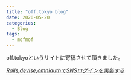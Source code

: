 ```yaml
---
title: "off.tokyo blog"
date: 2020-05-20
categories:
  - Blog
tags:
  - mofmof
---
```


off.tokyoというサイトに寄稿させて頂きました。

<cite>
  <a href="https://off.tokyo/blog/railsdeviseomniauth%e3%81%a7sns%e3%83%ad%e3%82%b0%e3%82%a4%e3%83%b3%e3%82%92%e5%ae%9f%e8%a3%85%e3%81%99%e3%82%8b/" target="_blank">Rails,devise,omniauthでSNSログインを実装する</a>
</cite>
